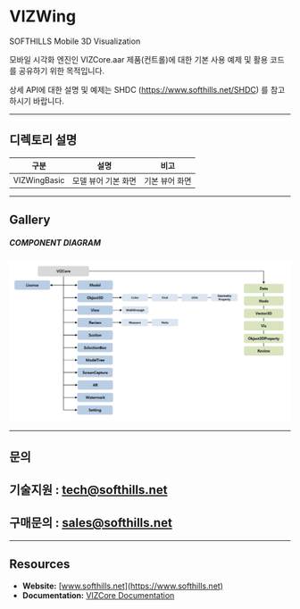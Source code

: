 # VIZWing
SOFTHILLS Mobile 3D Visualization

모바일 시각화 엔진인 VIZCore.aar 제품(컨트롤)에 대한 기본 사용 예제 및 활용 코드를 공유하기 위한 목적입니다.

상세 API에 대한 설명 및 예제는 SHDC (https://www.softhills.net/SHDC) 를 참고 하시기 바랍니다.
***

## 디렉토리 설명
| 구분  | 설명 | 비고 |
| ------------- | ------------- | ------------- |
| VIZWingBasic | 모델 뷰어 기본 화면 | 기본 뷰어 화면 |
***

## Gallery
##### COMPONENT DIAGRAM
![다이어그램](./Gallery/Diagram.png)
***

## 문의
## 기술지원 : tech@softhills.net
## 구매문의 : sales@softhills.net
***

## Resources

+ **Website:** [www.softhills.net](https://www.softhills.net)
+ **Documentation:** [VIZCore Documentation](https://www.softhills.net/SHDC)
